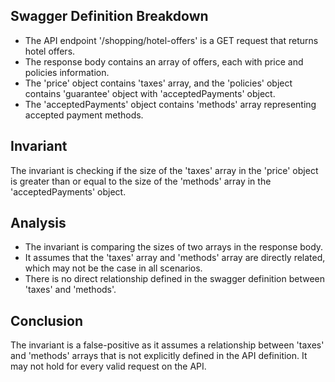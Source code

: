 ## Swagger Definition Breakdown
- The API endpoint '/shopping/hotel-offers' is a GET request that returns hotel offers.
- The response body contains an array of offers, each with price and policies information.
- The 'price' object contains 'taxes' array, and the 'policies' object contains 'guarantee' object with 'acceptedPayments' object.
- The 'acceptedPayments' object contains 'methods' array representing accepted payment methods.

## Invariant
The invariant is checking if the size of the 'taxes' array in the 'price' object is greater than or equal to the size of the 'methods' array in the 'acceptedPayments' object.

## Analysis
- The invariant is comparing the sizes of two arrays in the response body.
- It assumes that the 'taxes' array and 'methods' array are directly related, which may not be the case in all scenarios.
- There is no direct relationship defined in the swagger definition between 'taxes' and 'methods'.

## Conclusion
The invariant is a false-positive as it assumes a relationship between 'taxes' and 'methods' arrays that is not explicitly defined in the API definition. It may not hold for every valid request on the API.
